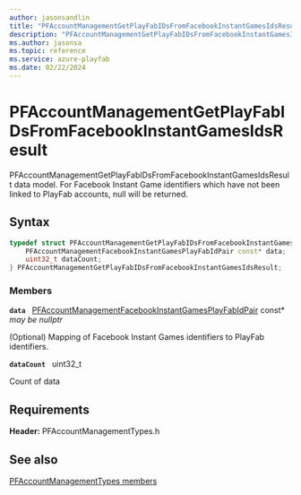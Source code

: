 ```yaml
---
author: jasonsandlin
title: "PFAccountManagementGetPlayFabIDsFromFacebookInstantGamesIdsResult"
description: "PFAccountManagementGetPlayFabIDsFromFacebookInstantGamesIdsResult data model. For Facebook Instant Game identifiers which have not been linked to PlayFab accounts, null will be returned."
ms.author: jasonsa
ms.topic: reference
ms.service: azure-playfab
ms.date: 02/22/2024
---
```


# PFAccountManagementGetPlayFabIDsFromFacebookInstantGamesIdsResult  

PFAccountManagementGetPlayFabIDsFromFacebookInstantGamesIdsResult data model. For Facebook Instant Game identifiers which have not been linked to PlayFab accounts, null will be returned.  

## Syntax  
  
```cpp
typedef struct PFAccountManagementGetPlayFabIDsFromFacebookInstantGamesIdsResult {  
    PFAccountManagementFacebookInstantGamesPlayFabIdPair const* data;  
    uint32_t dataCount;  
} PFAccountManagementGetPlayFabIDsFromFacebookInstantGamesIdsResult;  
```
  
### Members  
  
**`data`** &nbsp; [PFAccountManagementFacebookInstantGamesPlayFabIdPair](pfaccountmanagementfacebookinstantgamesplayfabidpair.md) const*  
*may be nullptr*  
  
(Optional) Mapping of Facebook Instant Games identifiers to PlayFab identifiers.
  
**`dataCount`** &nbsp; uint32_t  
  
Count of data
  
  
## Requirements  
  
**Header:** PFAccountManagementTypes.h
  
## See also  
[PFAccountManagementTypes members](../pfaccountmanagementtypes_members.md)  

  
  
